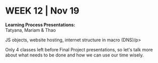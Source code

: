 <h1>WEEK 12 | Nov 19 </h1>
<p><b>Learning Process Presentations:</b><br>
Tatyana, Mariam & Thao</p>
<p>JS objects, website hosting, internet structure in macro (DNS)/p>
<p>Only 4 classes left before Final Project presentations, so let's talk more about what needs to be done and how we can use our time wisely.</p>
